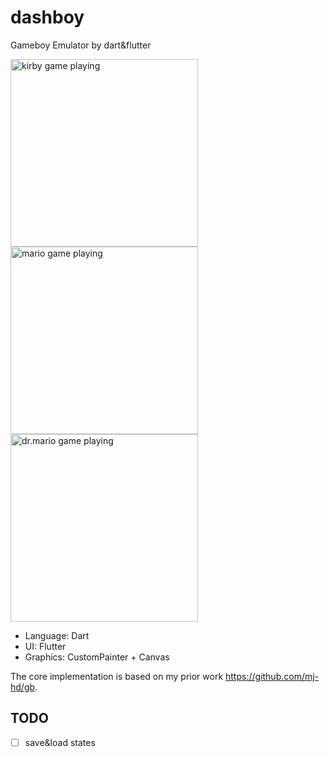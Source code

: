 # dashboy

Gameboy Emulator by dart&flutter

<img width="300" alt="kirby game playing" src="https://user-images.githubusercontent.com/6854255/137366587-3944a1b3-c7dd-4d85-b8e6-df48c1105c29.png"> <img width="300" alt="mario game playing" src="https://user-images.githubusercontent.com/6854255/137367623-f53733d1-ce38-4105-be5d-7175686f1b85.png"> <img width="300" alt="dr.mario game playing" src="https://user-images.githubusercontent.com/6854255/137367805-cab3cb91-d30f-4262-a442-8e1793751540.png">



- Language: Dart
- UI: Flutter
- Graphics: CustomPainter + Canvas

The core implementation is based on my prior work https://github.com/mj-hd/gb.

## TODO

- [ ] save&load states
